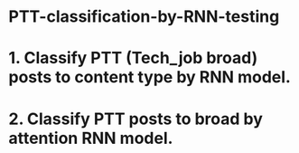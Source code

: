 # PTT-classification-by-RNN-testing

# 1. Classify PTT (Tech_job broad) posts to content type by RNN model.
# 2. Classify PTT posts to broad by attention RNN model.
